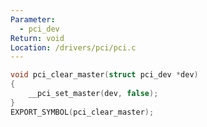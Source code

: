 ```yaml
---
Parameter:
  - pci_dev
Return: void
Location: /drivers/pci/pci.c
---
```


```c title=pci_clear_master()
void pci_clear_master(struct pci_dev *dev)
{
	__pci_set_master(dev, false);
}
EXPORT_SYMBOL(pci_clear_master);
```

